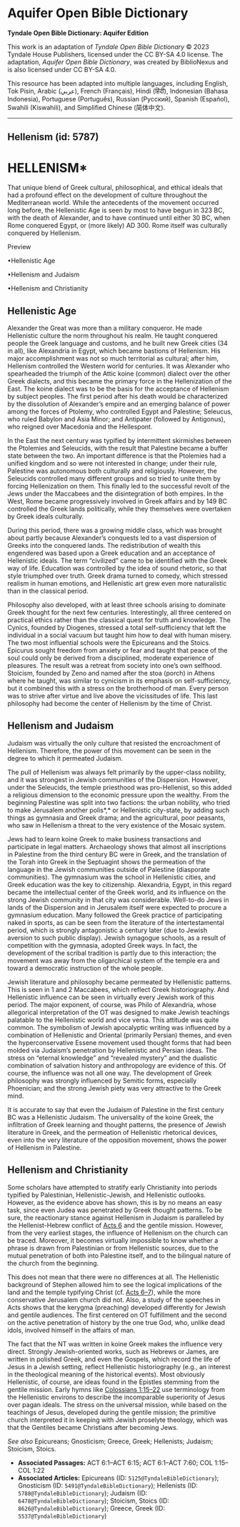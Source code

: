 # Aquifer Open Bible Dictionary

**Tyndale Open Bible Dictionary: Aquifer Edition**

This work is an adaptation of *Tyndale Open Bible Dictionary* © 2023 Tyndale House Publishers, licensed under the CC BY\-SA 4\.0 license. The adaptation, *Aquifer Open Bible Dictionary*, was created by BiblioNexus and is also licensed under CC BY\-SA 4\.0\.

This resource has been adapted into multiple languages, including English, Tok Pisin, Arabic (عربي), French (Français), Hindi (हिंदी), Indonesian (Bahasa Indonesia), Portuguese (Português), Russian (Русский), Spanish (Español), Swahili (Kiswahili), and Simplified Chinese (简体中文).



--------------------------------

## Hellenism (id: 5787)

HELLENISM\*
===========

That unique blend of Greek cultural, philosophical, and ethical ideals that had a profound effect on the development of culture throughout the Mediterranean world. While the antecedents of the movement occurred long before, the Hellenistic Age is seen by most to have begun in 323 BC, with the death of Alexander, and to have continued until either 30 BC, when Rome conquered Egypt, or (more likely) AD 300\. Rome itself was culturally conquered by Hellenism.

Preview

•Hellenistic Age

•Hellenism and Judaism

•Hellenism and Christianity

Hellenistic Age
---------------

Alexander the Great was more than a military conqueror. He made Hellenistic culture the norm throughout his realm. He taught conquered people the Greek language and customs, and he built new Greek cities (34 in all), like Alexandria in Egypt, which became bastions of Hellenism. His major accomplishment was not so much territorial as cultural; after him, Hellenism controlled the Western world for centuries. It was Alexander who spearheaded the triumph of the Attic koine (common) dialect over the other Greek dialects, and this became the primary force in the Hellenization of the East. The koine dialect was to be the basis for the acceptance of Hellenism by subject peoples. The first period after his death would be characterized by the dissolution of Alexander’s empire and an emerging balance of power among the forces of Ptolemy, who controlled Egypt and Palestine; Seleucus, who ruled Babylon and Asia Minor; and Antipater (followed by Antigonus), who reigned over Macedonia and the Hellespont.

In the East the next century was typified by intermittent skirmishes between the Ptolemies and Seleucids, with the result that Palestine became a buffer state between the two. An important difference is that the Ptolemies had a unified kingdom and so were not interested in change; under their rule, Palestine was autonomous both culturally and religiously. However, the Seleucids controlled many different groups and so tried to unite them by forcing Hellenization on them. This finally led to the successful revolt of the Jews under the Maccabees and the disintegration of both empires. In the West, Rome became progressively involved in Greek affairs and by 149 BC controlled the Greek lands politically, while they themselves were overtaken by Greek ideals culturally.

During this period, there was a growing middle class, which was brought about partly because Alexander’s conquests led to a vast dispersion of Greeks into the conquered lands. The redistribution of wealth this engendered was based upon a Greek education and an acceptance of Hellenistic ideals. The term “civilized” came to be identified with the Greek way of life. Education was controlled by the idea of sound rhetoric, so that style triumphed over truth. Greek drama turned to comedy, which stressed realism in human emotions, and Hellenistic art grew even more naturalistic than in the classical period.

Philosophy also developed, with at least three schools arising to dominate Greek thought for the next few centuries. Interestingly, all three centered on practical ethics rather than the classical quest for truth and knowledge. The Cynics, founded by Diogenes, stressed a total self\-sufficiency that left the individual in a social vacuum but taught him how to deal with human misery. The two most influential schools were the Epicureans and the Stoics. Epicurus sought freedom from anxiety or fear and taught that peace of the soul could only be derived from a disciplined, moderate experience of pleasures. The result was a retreat from society into one’s own selfhood. Stoicism, founded by Zeno and named after the stoa (porch) in Athens where he taught, was similar to cynicism in its emphasis on self\-sufficiency, but it combined this with a stress on the brotherhood of man. Every person was to strive after virtue and live above the vicissitudes of life. This last philosophy had become the center of Hellenism by the time of Christ.

Hellenism and Judaism
---------------------

Judaism was virtually the only culture that resisted the encroachment of Hellenism. Therefore, the power of this movement can be seen in the degree to which it permeated Judaism.

The pull of Hellenism was always felt primarily by the upper\-class nobility, and it was strongest in Jewish communities of the Dispersion. However, under the Seleucids, the temple priesthood was pro\-Hellenist, so this added a religious dimension to the economic pressure upon the wealthy. From the beginning Palestine was split into two factions: the urban nobility, who tried to make Jerusalem another polis*,* or Hellenistic city\-state, by adding such things as gymnasia and Greek drama; and the agricultural, poor peasants, who saw in Hellenism a threat to the very existence of the Mosaic system.

Jews had to learn koine Greek to make business transactions and participate in legal matters. Archaeology shows that almost all inscriptions in Palestine from the third century BC were in Greek, and the translation of the Torah into Greek in the Septuagint shows the permeation of the language in the Jewish communities outside of Palestine (diasporate communities). The gymnasium was the school in Hellenistic cities, and Greek education was the key to citizenship. Alexandria, Egypt, in this regard became the intellectual center of the Greek world, and its influence on the strong Jewish community in that city was considerable. Well\-to\-do Jews in lands of the Dispersion and in Jerusalem itself were expected to procure a gymnasium education. Many followed the Greek practice of participating naked in sports, as can be seen from the literature of the intertestamental period, which is strongly antagonistic a century later (due to Jewish aversion to such public display). Jewish synagogue schools, as a result of competition with the gymnasia, adopted Greek ways. In fact, the development of the scribal tradition is partly due to this interaction; the movement was away from the oligarchical system of the temple era and toward a democratic instruction of the whole people.

Jewish literature and philosophy became permeated by Hellenistic patterns. This is seen in 1 and 2 Maccabees, which reflect Greek historiography. And Hellenistic influence can be seen in virtually every Jewish work of this period. The major exponent, of course, was Philo of Alexandria, whose allegorical interpretation of the OT was designed to make Jewish teachings palatable to the Hellenistic world and vice versa. This attitude was quite common. The symbolism of Jewish apocalyptic writing was influenced by a combination of Hellenistic and Oriental (primarily Persian) themes, and even the hyperconservative Essene movement used thought forms that had been molded via Judaism’s penetration by Hellenistic and Persian ideas. The stress on “eternal knowledge” and “revealed mystery” and the dualistic combination of salvation history and anthropology are evidence of this. Of course, the influence was not all one way. The development of Greek philosophy was strongly influenced by Semitic forms, especially Phoenician; and the strong Jewish piety was very attractive to the Greek mind.

It is accurate to say that even the Judaism of Palestine in the first century BC was a Hellenistic Judaism. The universality of the koine Greek, the infiltration of Greek learning and thought patterns, the presence of Jewish literature in Greek, and the permeation of Hellenistic rhetorical devices, even into the very literature of the opposition movement, shows the power of Hellenism in Palestine.

Hellenism and Christianity
--------------------------

Some scholars have attempted to stratify early Christianity into periods typified by Palestinian, Hellenistic\-Jewish, and Hellenistic outlooks. However, as the evidence above has shown, this is by no means an easy task, since even Judea was penetrated by Greek thought patterns. To be sure, the reactionary stance against Hellenism in Judaism is paralleled by the Hellenist\-Hebrew conflict of [Acts 6](https://ref.ly/Acts6:1-Acts6:15) and the gentile mission. However, from the very earliest stages, the influence of Hellenism on the church can be traced. Moreover, it becomes virtually impossible to know whether a phrase is drawn from Palestinian or from Hellenistic sources, due to the mutual penetration of both into Palestine itself, and to the bilingual nature of the church from the beginning.

This does not mean that there were no differences at all. The Hellenistic background of Stephen allowed him to see the logical implications of the land and the temple typifying Christ (cf. [Acts 6–7](https://ref.ly/Acts6:1-Acts7:60)), while the more conservative Jerusalem church did not. Also, a study of the speeches in Acts shows that the kerygma (preaching) developed differently for Jewish and gentile audiences. The first centered on OT fulfillment and the second on the active penetration of history by the one true God, who, unlike dead idols, involved himself in the affairs of man.

The fact that the NT was written in koine Greek makes the influence very direct. Strongly Jewish\-oriented works, such as Hebrews or James, are written in polished Greek, and even the Gospels, which record the life of Jesus in a Jewish setting, reflect Hellenistic historiography (e.g., an interest in the theological meaning of the historical events). Most obviously Hellenistic, of course, are ideas found in the Epistles stemming from the gentile mission. Early hymns like [Colossians 1:15–22](https://ref.ly/Col1:15-Col1:22) use terminology from the Hellenistic environs to describe the incomparable superiority of Jesus over pagan ideals. The stress on the universal mission, while based on the teachings of Jesus, developed during the gentile mission; the primitive church interpreted it in keeping with Jewish proselyte theology, which was that the Gentiles became Christians after becoming Jews.

*See also* Epicureans; Gnosticism; Greece, Greek; Hellenists; Judaism; Stoicism, Stoics.

* **Associated Passages:** ACT 6:1–ACT 6:15; ACT 6:1–ACT 7:60; COL 1:15–COL 1:22
* **Associated Articles:** Epicureans (ID: `5125@TyndaleBibleDictionary`); Gnosticism (ID: `5491@TyndaleBibleDictionary`); Hellenists (ID: `5788@TyndaleBibleDictionary`); Judaism (ID: `6478@TyndaleBibleDictionary`); Stoicism, Stoics (ID: `8626@TyndaleBibleDictionary`); Greece, Greek (ID: `5537@TyndaleBibleDictionary`)

